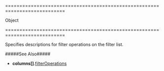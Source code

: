 <!--**
/*-------------------------------------------
    Auto-generated file. Do not modify.
-------------------------------------------

**-->
===========================================================================
<!--type-->Object<!--/type-->
===========================================================================

<!--shortDescription-->
Specifies descriptions for filter operations on the filter list.
<!--/shortDescription-->

<!--fullDescription-->
#####See Also#####
- **columns[]**.[filterOperations]({basewidgetpath}/Configuration/columns/#filterOperations)
<!--/fullDescription-->